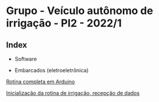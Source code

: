 # Grupo - Veículo autônomo de irrigação - PI2 - 2022/1

## Index
- Software

- Embarcados (eletroeletrônica)

[Rotina completa em Arduino](/embarcado/inttochar/inttochar.ino)

[Inicialização da rotina de irrigação, recepção de dados](/embarcado/Pegar_coordenadas.py)

